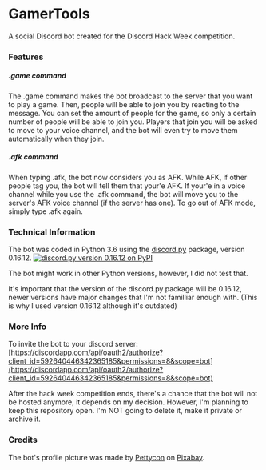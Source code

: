 # GamerTools
A social Discord bot created for the Discord Hack Week competition.

### Features
##### .game command
The .game command makes the bot broadcast to the server that you want to play a game. Then, people will be able to join you by reacting to the message. You can set the amount of people for the game, so only a certain number of people will be able to join you. Players that join you will be asked to move to your voice channel, and the bot will even try to move them automatically when they join.


##### .afk command
When typing .afk, the bot now considers you as AFK. While AFK, if other people tag you, the bot will tell them that your'e AFK. If your'e in a voice channel while you use the .afk command, the bot will move you to the server's AFK voice channel (if the server has one). To go out of AFK mode, simply type .afk again.

### Technical Information
The bot was coded in Python 3.6 using the [discord.py](https://github.com/Rapptz/discord.py) package, version 0.16.12. [![discord.py version 0.16.12 on PyPI](https://img.shields.io/pypi/v/discord.py/0.16.12.svg)](https://pypi.org/project/discord.py/0.16.12/)

The bot might work in other Python versions, however, I did not test that.

It's important that the version of the discord.py package will be 0.16.12, newer versions have major changes that I'm not familliar enough with. (This is why I used version 0.16.12 although it's outdated)

### More Info
To invite the bot to your discord server: [https://discordapp.com/api/oauth2/authorize?client_id=592640446342365185&permissions=8&scope=bot](https://discordapp.com/api/oauth2/authorize?client_id=592640446342365185&permissions=8&scope=bot)

After the hack week competition ends, there's a chance that the bot will not be hosted anymore, it depends on my decision. However, I'm planning to keep this repository open. I'm NOT going to delete it, make it private or archive it.

### Credits
The bot's profile picture was made by [Pettycon](https://pixabay.com/users/Pettycon-3307648/?utm_source=link-attribution&amp;utm_medium=referral&amp;utm_campaign=image&amp;utm_content=2389216) on [Pixabay](https://pixabay.com/?utm_source=link-attribution&utm_medium=referral&utm_campaign=image&utm_content=2389216).
